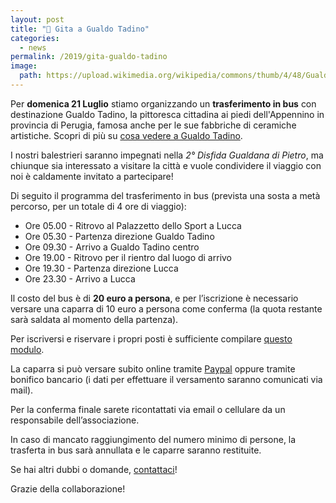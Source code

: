 ```yaml
---
layout: post
title: "🚌 Gita a Gualdo Tadino"
categories:
  - news
permalink: /2019/gita-gualdo-tadino
image:
  path: https://upload.wikimedia.org/wikipedia/commons/thumb/4/48/Gualdo_tadino%2C_veduta_01.jpg/1280px-Gualdo_tadino%2C_veduta_01.jpg
---
```


Per **domenica 21 Luglio** stiamo organizzando un **trasferimento in bus** con
destinazione Gualdo Tadino, la pittoresca cittadina ai piedi dell'Appennino in
provincia di Perugia, famosa anche per le sue fabbriche di ceramiche artistiche.
Scopri di più su [cosa vedere a Gualdo Tadino](http://www.ilcomuneinforma.it/viaggi/15908/cosa-vedere-gualdo-tadino-tutti-colori-un-meraviglioso-dipinto/).

<!-- more -->

I nostri balestrieri saranno impegnati nella *2° Disfida Gualdana di Pietro*, ma
chiunque sia interessato a visitare la città e vuole condividere il viaggio con
noi è caldamente invitato a partecipare!

Di seguito il programma del trasferimento in bus (prevista una sosta a metà percorso, per un totale di 4 ore di viaggio):

* Ore 05.00 - Ritrovo al Palazzetto dello Sport a Lucca
* Ore 05.30 - Partenza direzione Gualdo Tadino
* Ore 09.30 - Arrivo a Gualdo Tadino centro
* Ore 19.00 - Ritrovo per il rientro dal luogo di arrivo
* Ore 19.30 - Partenza direzione Lucca
* Ore 23.30 - Arrivo a Lucca

Il costo del bus è di **20 euro a persona**, e per l’iscrizione è necessario
versare una caparra di 10 euro a persona come conferma (la quota restante sarà
saldata al momento della partenza).

Per iscriversi e riservare i propri posti è sufficiente compilare
[questo modulo](https://forms.gle/Dga5iu5jfmWVw2Fy8).

La caparra si può versare subito online tramite [Paypal](https://paypal.me/pools/c/8geh5pmdoT)
oppure tramite bonifico bancario (i dati per effettuare il versamento saranno comunicati via mail).

Per la conferma finale sarete ricontattati via email o cellulare da un
responsabile dell’associazione.

In caso di mancato raggiungimento del numero minimo di persone, la trasferta in
bus sarà annullata e le caparre saranno restituite.

Se hai altri dubbi o domande, [contattaci](/contatti)!

Grazie della collaborazione!
